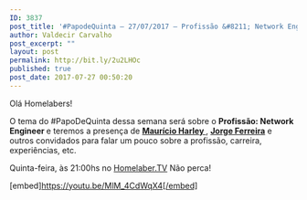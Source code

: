 ```yaml
---
ID: 3837
post_title: '#PapodeQuinta – 27/07/2017 – Profissão &#8211; Network Engineer'
author: Valdecir Carvalho
post_excerpt: ""
layout: post
permalink: http://bit.ly/2u2LHOc
published: true
post_date: 2017-07-27 00:50:20
---
```

Olá Homelabers!

O tema do #PapoDeQuinta dessa semana será sobre o <strong>Profissão: Network Engineer </strong>e teremos a presença de <a href="https://www.linkedin.com/in/mauricioharley/" target="_blank" rel="noopener"><strong>Maurício Harley </strong></a>, <a href="https://www.linkedin.com/in/jorge-ferreira-6568ba20/" target="_blank" rel="noopener"><strong>Jorge Ferreira</strong></a> e outros convidados para falar um pouco sobre a profissão, carreira, experiências, etc.

Quinta-feira, às 21:00hs no <a href="http://youtube.com/homelaberbrasil-tv" target="_blank" rel="noopener">Homelaber.TV</a> Não perca!

[embed]https://youtu.be/MlM_4CdWqX4[/embed]